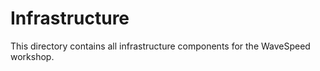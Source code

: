 # Infrastructure

This directory contains all infrastructure components for the WaveSpeed workshop.
